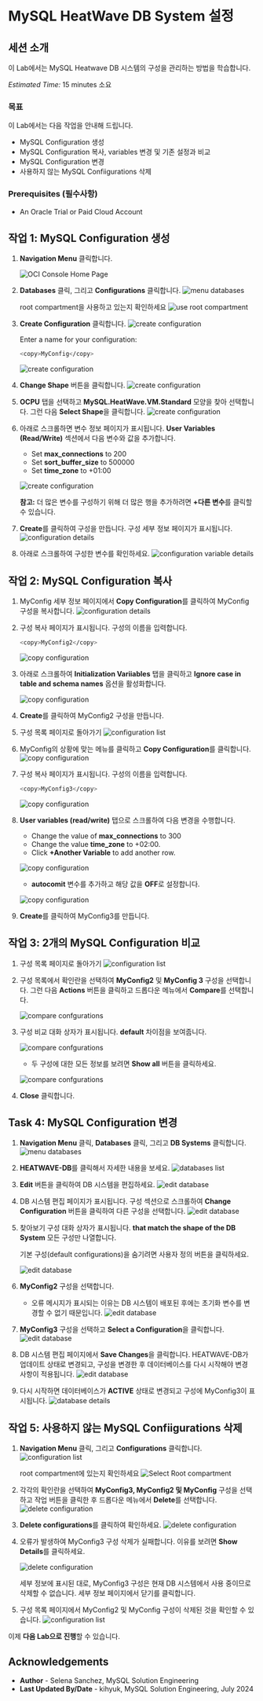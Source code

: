 # MySQL HeatWave DB System 설정


## 세션 소개

이 Lab에서는 MySQL Heatwave DB 시스템의 구성을 관리하는 방법을 학습합니다.

_Estimated Time:_ 15 minutes 소요


### 목표

이 Lab에서는 다음 작업을 안내해 드립니다.

- MySQL Configuration 생성
- MySQL Configuration 복사, variables 변경 및 기존 설정과 비교
- MySQL Configuration 변경
- 사용하지 않는 MySQL Confiigurations 삭제

### Prerequisites (필수사항)

- An Oracle Trial or Paid Cloud Account

## 작업 1: MySQL Configuration 생성

1. **Navigation Menu** 클릭합니다.

    ![OCI Console Home Page](./images/homepage.png "home page")

2. **Databases** 클릭, 그리고 **Configurations** 클릭합니다.
    ![menu databases](./images/menu-databases-configurations.png "menu databases configurations")

    root compartment을 사용하고 있는지 확인하세요
    ![use root compartment](./images/select-compartment.png "use root comparment")

3. **Create Configuration** 클릭합니다.
    ![create configuration](./images/create-configuration-list.png " click create configuration")

    Enter a name for your configuration: 

    ```bash
    <copy>MyConfig</copy>
    ```
  
    ![create configuration](./images/create-configuration-name.png "configuration compartment")

    
4. **Change Shape** 버튼을 클릭합니다. 
    ![create configuration](./images/create-configuration-shape-change.png "change configuration shape")
    
5. **OCPU** 탭을 선택하고 **MySQL.HeatWave.VM.Standard** 모양을 찾아 선택합니다. 그런 다음 **Select Shape**을 클릭합니다.
    ![create configuration](./images/create-configuration-shape-select.png "select configuration shape")

6. 아래로 스크롤하면 변수 정보 페이지가 표시됩니다. **User Variables (Read/Write)** 섹션에서 다음 변수와 값을 추가합니다.

    * Set **max_connections** to 200
    * Set **sort\_buffer\_size** to 500000
    * Set **time\_zone** to +01:00

    ![create configuration](./images/create-configuration-add-variables.png "configuration add variables")

    **참고:** 더 많은 변수를 구성하기 위해 더 많은 행을 추가하려면 **+다른 변수**를 클릭할 수 있습니다.

7. **Create**를 클릭하여 구성을 만듭니다. 구성 세부 정보 페이지가 표시됩니다.
    ![configuration details](./images/configuration-details.png "new configuration details")

8. 아래로 스크롤하여 구성한 변수를 확인하세요.
    ![configuration variable details](./images/configuration-variables.png "new configuration variables details")



## 작업 2: MySQL Configuration 복사

1. MyConfig 세부 정보 페이지에서 **Copy Configuration**를 클릭하여 MyConfig 구성을 복사합니다.
    ![configuration details](./images/configuration-copy.png "click copy configuration")

2. 구성 복사 페이지가 표시됩니다. 구성의 이름을 입력합니다.

    ```bash
    <copy>MyConfig2</copy>
    ```

    ![copy configuration](./images/copy-configuration-name.png " copy configuration name")

3. 아래로 스크롤하여 **Initialization Variiables** 탭을 클릭하고 **Ignore case in table and schema names** 옵션을 활성화합니다.

    ![copy configuration](./images/copy-configuration-change-initialization.png "copy configuration add initiialization variable")

4. **Create**를 클릭하여 MyConfig2 구성을 만듭니다.

5. 구성 목록 페이지로 돌아가기
    ![configuration list](./images/list-configuration.png "list of configurations")

6. MyConfig의 상황에 맞는 메뉴를 클릭하고 **Copy Configuration**를 클릭합니다.
    ![copy configuration](./images/copy-configuration-from-dropdown.png "copy configuration dropdown menu")

7. 구성 복사 페이지가 표시됩니다. 구성의 이름을 입력합니다.

    ```bash
    <copy>MyConfig3</copy>
    ```
    ![copy configuration](./images/copy3-configuration-name.png "copy configuration name")

8. **User variables (read/write)** 탭으로 스크롤하여 다음 변경을 수행합니다.
    * Change the value of **max_connections** to 300
    * Change the value **time_zone** to +02:00. 
    * Click **+Another Variable** to add another row.

    ![copy configuration](./images/copy-configuration-change-variables.png "copy configuration change variables")

    *  **autocomit** 변수를 추가하고 해당 값을 **OFF**로 설정합니다.

    ![copy configuration](./images/copy-configuration-add-variable.png "copy configuration add variable")

9. **Create**를 클릭하여 MyConfig3를 만듭니다.


## 작업 3: 2개의 MySQL Configuration 비교

1. 구성 목록 페이지로 돌아가기
    ![configuration list](./images/list-configuration3.png "list of confiigurations")
    
2. 구성 목록에서 확인란을 선택하여 **MyConfig2** 및 **MyConfig 3** 구성을 선택합니다. 
    그런 다음 **Actions** 버튼을 클릭하고 드롭다운 메뉴에서 **Compare**를 선택합니다.

    ![compare confgurations](./images/compare-configurations.png "click compare configurations")

3. 구성 비교 대화 상자가 표시됩니다. **default** 차이점을 보여줍니다. 

    ![compare confgurations](./images/compare-configurations-default.png "compare confgurations default")

    * 두 구성에 대한 모든 정보를 보려면 **Show all** 버튼을 클릭하세요.
    
    ![compare confgurations](./images/compare-configurations-show-all.png "compare confgurations all")

4. **Close** 클릭합니다. 

## Task 4: MySQL Configuration 변경

1. **Navigation Menu** 클릭, **Databases** 클릭, 그리고 **DB Systems** 클릭합니다. 
    ![menu databases](./images/menu-dbsystems.png "menu databases dbsystem")

2. **HEATWAVE-DB**를 클릭해서 자세한 내용을 보세요.
    ![databases list](./images/list-dbsystem.png "list of dbsystem")

3. **Edit** 버튼을 클릭하여 DB 시스템을 편집하세요.
    ![edit database](./images/edit-dbsystem.png "click edit database")

4. DB 시스템 편집 페이지가 표시됩니다. 구성 섹션으로 스크롤하여 **Change Configuration** 버튼을 클릭하여 다른 구성을 선택합니다.
    ![edit database](./images/dbsystem-change-configuration.png "change database configuration")

5. 찾아보기 구성 대화 상자가 표시됩니다. **that match the shape of the DB System** 모든 구성만 나열합니다.
    
    기본 구성(default configurations)을 숨기려면 사용자 정의 버튼을 클릭하세요.

    ![edit database](./images/dbsystem-change-configuration-custom.png "edit database cnfiguration custom tab")

6. **MyConfig2** 구성을 선택합니다. 
    * 오류 메시지가 표시되는 이유는 DB 시스템이 배포된 후에는 초기화 변수를 변경할 수 없기 때문입니다.
    ![edit database](./images/dbsystem-change-configuration-error.png "edit database error")
    
7. **MyConfig3** 구성을 선택하고 **Select a Configuration**을 클릭합니다.
    ![edit database](./images/dbsystem-change-configuration-final.png "change database configuration")

8. DB 시스템 편집 페이지에서 **Save Changes**을 클릭합니다. HEATWAVE-DB가 업데이트 상태로 변경되고, 구성을 변경한 후 데이터베이스를 다시 시작해야 변경 사항이 적용됩니다.
    ![edit database](./images/dbsystem-change-configuration-save-changes.png "edit database save changes")

9. 다시 시작하면 데이터베이스가 **ACTIVE** 상태로 변경되고 구성에 MyConfig3이 표시됩니다.
    ![database details](./images/dbsystem-active.png "active database")


## 작업 5: 사용하지 않는 MySQL Confiigurations 삭제

1. **Navigation Menu** 클릭, 그리고 **Configurations** 클릭합니다.
    ![configuration list](./images/menu-databases-configurations.png "list of confiigurations")

    root compartment에 있는지 확인하세요
    ![Select Root compartment](./images/select-compartment.png "use root comparment")

3. 각각의 확인란을 선택하여 **MyConfig3, MyConfig2 및 MyConfig** 구성을 선택하고 작업 버튼을 클릭한 후 드롭다운 메뉴에서 **Delete**를 선택합니다.
    ![delete configuration](./images/delete-configurations.png "click delete configuration")

4. **Delete configurations**를 클릭하여 확인하세요.
    ![delete configuration](./images/delete-configurations-confirm.png "delete configuration")

5. 오류가 발생하여 MyConfig3 구성 삭제가 실패합니다. 이유를 보려면 **Show Details**를 클릭하세요.

    ![delete configuration](./images/delete-configurations-error.png "delete configuration error")
    
    세부 정보에 표시된 대로, MyConfig3 구성은 현재 DB 시스템에서 사용 중이므로 삭제할 수 없습니다.
    세부 정보 페이지에서 닫기를 클릭합니다. 

6. 구성 목록 페이지에서 MyConfig2 및 MyConfig 구성이 삭제된 것을 확인할 수 있습니다.
    ![configuration list](./images/list-configurations.png "list of configurations")


이제 **다음 Lab으로 진행**할 수 있습니다.

## Acknowledgements

- **Author** - Selena Sanchez, MySQL Solution Engineering 
- **Last Updated By/Date** - kihyuk, MySQL Solution Engineering, July 2024
